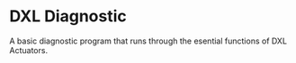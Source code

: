 # DXL Diagnostic

A basic diagnostic program that runs through the esential functions of DXL Actuators. 

